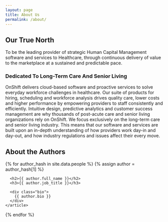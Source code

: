```yaml
---
layout: page
title: About Us
permalink: /about/
---
```


## Our True North

To be the leading provider of strategic Human Capital Management software and services to Healthcare, through continuous delivery of value to the marketplace at a sustained and predictable pace.

### Dedicated To Long-Term Care And Senior Living
OnShift delivers cloud-based software and proactive services to solve everyday workforce challenges in healthcare. Our suite of products for hiring, scheduling and workforce analysis drives quality care, lower costs and higher performance by empowering providers to staff consistently and efficiently. Intuitive design, predictive analytics and customer success management are why thousands of post-acute care and senior living organizations rely on OnShift. We focus exclusively on the long-term care and senior living industry. This means that our software and services are built upon an in-depth understanding of how providers work day-in and day-out, and how industry regulations and issues affect their every move.

## About the Authors

<div class="authors">
  {% for author_hash in site.data.people %}
  {% assign author = author_hash[1] %}
    <article class="author" id="author-{{ author_hash[0] }}">

      <h2>{{ author.full_name }}</h2>
      <h3>{{ author.job_title }}</h3>

      <div class="bio">
        {{ author.bio }}
      </div>
    </article>
  {% endfor %}
</div>
